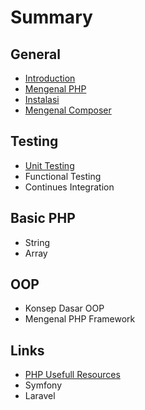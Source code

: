 # Summary

## General
* [Introduction](README.md)
* [Mengenal PHP](mengenal-php.md)
* [Instalasi](id/README.md)
* [Mengenal Composer](mengenal-composer.md)

## Testing
* [Unit Testing](unit-testing.md)
* Functional Testing
* Continues Integration

## Basic PHP
* String
* Array

## OOP
* Konsep Dasar OOP
* Mengenal PHP Framework

## Links
* [PHP Usefull Resources](links.md)
* Symfony
* Laravel

